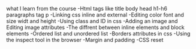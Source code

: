 what I learn from the course 
-Html tags like title body head h1-h6 paragraphs tag p
-Linking css inline and external
-Editing color font and size widt and height
-Using class and ID in css 
-Adding an image and Editing image attributes
-The diffrent between inline elements and block elements
-Ordered list and unordered list
-Borders attributes in css
-Using the inspect tool in the browser
-Margin and padding
-CSS reset
